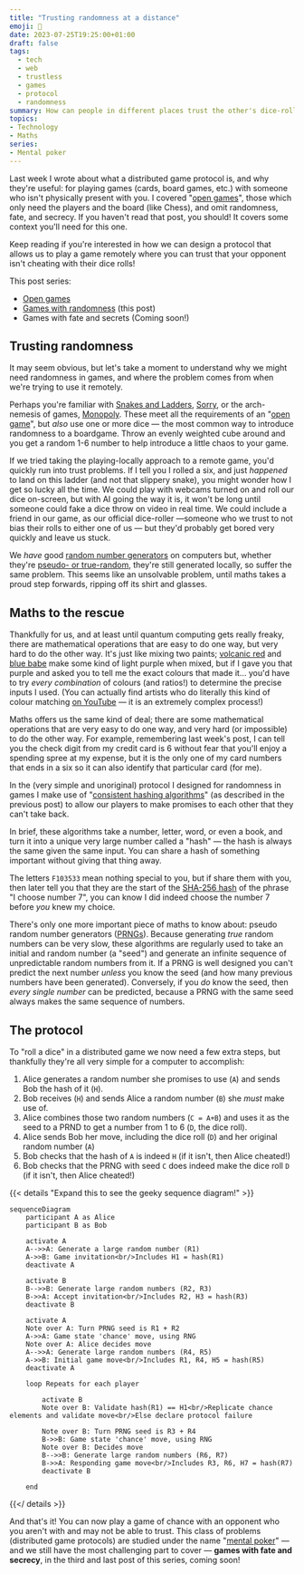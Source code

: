 ```yaml
---
title: "Trusting randomness at a distance"
emoji: 🎲
date: 2023-07-25T19:25:00+01:00
draft: false
tags:
  - tech
  - web
  - trustless
  - games
  - protocol
  - randomness
summary: How can people in different places trust the other's dice-rolls?
topics:
- Technology
- Maths
series:
- Mental poker
---
```

Last week I wrote about what a distributed game protocol is, and why they're useful: for playing games (cards, board games, etc.) with someone who isn't physically present with you. I covered "[open games](../open-games/)", those which only need the players and the board (like Chess), and omit randomness, fate, and secrecy. If you haven't read that post, you should! It covers some context you'll need for this one.

Keep reading if you're interested in how we can design a protocol that allows us to play a game remotely where you can trust that your opponent isn't cheating with their dice rolls!

This post series:

- [Open games](../open-games/)
- [Games with randomness](../randomness/) (this post)
- Games with fate and secrets (Coming soon!)

## Trusting randomness

It may seem obvious, but let's take a moment to understand why we might need randomness in games, and where the problem comes from when we're trying to use it remotely.

Perhaps you're familiar with [Snakes and Ladders](https://en.wikipedia.org/wiki/Snakes_and_ladders), [Sorry](https://en.wikipedia.org/wiki/Sorry!_(game)), or the arch-nemesis of games, [Monopoly](https://en.wikipedia.org/wiki/Monopoly_(game)). These meet all the requirements of an "[open game](../open-games/)", but _also_ use one or more dice — the most common way to introduce randomness to a boardgame. Throw an evenly weighted cube around and you get a random 1-6 number to help introduce a little chaos to your game.

If we tried taking the playing-locally approach to a remote game, you'd quickly run into trust problems. If I tell you I rolled a six, and just _happened_ to land on this ladder (and not that slippery snake), you might wonder how I get so lucky all the time. We could play with webcams turned on and roll our dice on-screen, but with AI going the way it is, it won't be long until someone could fake a dice throw on video in real time. We could include a friend in our game, as our official dice-roller —someone who we trust to not bias their rolls to either one of us — but they'd probably get bored very quickly and leave us stuck.

We _have_ good [random number generators](https://en.wikipedia.org/wiki/Random_number_generation) on computers but, whether they're [pseudo- or true-random](https://en.wikipedia.org/wiki/Random_number_generation#%22True%22_vs._pseudo-random_numbers), they're still generated locally, so suffer the same problem. This seems like an unsolvable problem, until maths takes a proud step forwards, ripping off its shirt and glasses.

## Maths to the rescue

Thankfully for us, and at least until quantum computing gets really freaky, there are mathematical operations that are easy to do one way, but very hard to do the other way. It's just like mixing two paints; [volcanic red](https://www.dulux.co.uk/en/colour-details/volcanic-red) and [blue babe](https://www.dulux.co.uk/en/colour-details/blue-babe) make some kind of light purple when mixed, but if I gave you that purple and asked you to tell me the exact colours that made it… you'd have to try _every combination_ of colours (and ratios!) to determine the precise inputs I used. (You can actually find artists who do literally this kind of colour matching [on YouTube](https://www.youtube.com/shorts/jI1rbZJVK8g) — it is an extremely complex process!)

Maths offers us the same kind of deal; there are some mathematical operations that are very easy to do one way, and very hard (or impossible) to do the other way. For example, remembering last week's post, I can tell you the check digit from my credit card is 6 without fear that you'll enjoy a spending spree at my expense, but it is the only one of my card numbers that ends in a six so it can also identify that particular card (for me).

In the (very simple and unoriginal) protocol I designed for randomness in games I make use of "[consistent hashing algorithms](../open-games/#consistent-hashing-algorithms)" (as described in the previous post) to allow our players to make promises to each other that they can't take back.

In brief, these algorithms take a number, letter, word, or even a book, and turn it into a unique very large number called a "hash" — the hash is always the same given the same input. You can share a hash of something important without giving that thing away.

The letters `F103533` mean nothing special to you, but if share them with you, then later tell you that they are the start of the [SHA-256 hash](https://coding.tools/sha256) of the phrase "I choose number 7", you can know I did indeed choose the number 7 before _you_ knew my choice.

There's only one more important piece of maths to know about: pseudo random number generators ([PRNGs](https://en.wikipedia.org/wiki/Pseudorandom_number_generator)). Because generating _true_ random numbers can be very slow, these algorithms are regularly used to take an initial and random number (a "seed") and generate an infinite sequence of unpredictable random numbers from it. If a PRNG is well designed you can't predict the next number _unless_ you know the seed (and how many previous numbers have been generated). Conversely, if you _do_ know the seed, then _every single number_ can be predicted, because a PRNG with the same seed always makes the same sequence of numbers.

## The protocol

To "roll a dice" in a distributed game we now need a few extra steps, but thankfully they're all very simple for a computer to accomplish:

1. Alice generates a random number she promises to use (`A`) and sends Bob the hash of it (`H`).
2. Bob receives (`H`) and sends Alice a random number (`B`) she _must_ make use of.
3. Alice combines those two random numbers (`C = A+B`) and uses it as the seed to a PRND to get a number from 1 to 6 (`D`, the dice roll).
4. Alice sends Bob her move, including the dice roll (`D`) and her original random number (`A`)
5. Bob checks that the hash of `A` is indeed `H` (if it isn't, then Alice cheated!)
6. Bob checks that the PRNG with seed `C` does indeed make the dice roll `D` (if it isn't, then Alice cheated!)

{{< details "Expand this to see the geeky sequence diagram!" >}}

```mermaid
sequenceDiagram
    participant A as Alice
    participant B as Bob

    activate A
    A-->>A: Generate a large random number (R1)
    A->>B: Game invitation<br/>Includes H1 = hash(R1)
    deactivate A
    
    activate B
    B-->>B: Generate large random numbers (R2, R3)
    B->>A: Accept invitation<br/>Includes R2, H3 = hash(R3)
    deactivate B

    activate A
    Note over A: Turn PRNG seed is R1 + R2
    A->>A: Game state 'chance' move, using RNG
    Note over A: Alice decides move
    A-->>A: Generate large random numbers (R4, R5)
    A->>B: Initial game move<br/>Includes R1, R4, H5 = hash(R5)
    deactivate A

    loop Repeats for each player

        activate B
        Note over B: Validate hash(R1) == H1<br/>Replicate chance elements and validate move<br/>Else declare protocol failure
        
        Note over B: Turn PRNG seed is R3 + R4
        B->>B: Game state 'chance' move, using RNG
        Note over B: Decides move
        B-->>B: Generate large random numbers (R6, R7)
        B->>A: Responding game move<br/>Includes R3, R6, H7 = hash(R7)
        deactivate B

    end
```

{{</ details >}}

And that's it! You can now play a game of chance with an opponent who you aren't with and may not be able to trust. This class of problems (distributed game protocols) are studied under the name "[mental poker](https://en.wikipedia.org/wiki/Mental_poker)" — and we still have the most challenging part to cover — **games with fate and secrecy**, in the third and last post of this series, coming soon!
